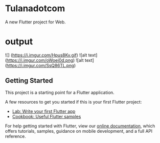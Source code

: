 # Tulanadotcom

A new Flutter project for Web.

# output
![] (https://i.imgur.com/Hpus8Kv.gif)
![alt text] (https://i.imgur.com/oWoei0d.png)
![alt text] (https://i.imgur.com/SsQ86TL.png)

## Getting Started

This project is a starting point for a Flutter application.

A few resources to get you started if this is your first Flutter project:

- [Lab: Write your first Flutter app](https://flutter.dev/docs/get-started/codelab)
- [Cookbook: Useful Flutter samples](https://flutter.dev/docs/cookbook)

For help getting started with Flutter, view our
[online documentation](https://flutter.dev/docs), which offers tutorials,
samples, guidance on mobile development, and a full API reference.
